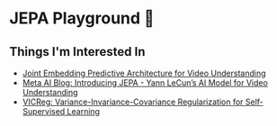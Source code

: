 # JEPA Playground 🧪

## Things I'm Interested In

- [Joint Embedding Predictive Architecture for Video Understanding](https://openreview.net/pdf?id=BZ5a1r-kVsf)
- [Meta AI Blog: Introducing JEPA - Yann LeCun’s AI Model for Video Understanding](https://ai.meta.com/blog/v-jepa-yann-lecun-ai-model-video-joint-embedding-predictive-architecture/)
- [VICReg: Variance-Invariance-Covariance Regularization for Self-Supervised Learning](https://github.com/facebookresearch/vicreg)
